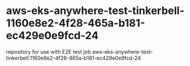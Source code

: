 # aws-eks-anywhere-test-tinkerbell-1160e8e2-4f28-465a-b181-ec429e0e9fcd-24
repository for use with E2E test job aws-eks-anywhere-test-tinkerbell:1160e8e2-4f28-465a-b181-ec429e0e9fcd-24
